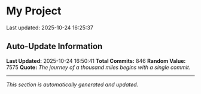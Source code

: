 # My Project


Last updated: 2025-10-24 16:25:37





















































































































































































































































































































































































































































































































































































































































































































































































































































































































































































































































































































































































































































































## Auto-Update Information

**Last Updated:** 2025-10-24 16:50:41
**Total Commits:** 846
**Random Value:** 7575
**Quote:** _The journey of a thousand miles begins with a single commit._

---
_This section is automatically generated and updated._